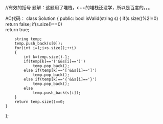 //有效的括号
题解：这题用了堆栈，c++的堆栈还没学，所以是百度的。。。

AC代码：
class Solution {
public:
    bool isValid(string s) {
        if(s.size()%2!=0) 
            return false;
        if(s.size()==0)   
            return true;
        
        string temp;
        temp.push_back(s[0]);
        for(int i=1;i<s.size();++i)
        {
            int k=temp.size()-1;
            if(temp[k]=='('&&s[i]==')')
                temp.pop_back();
            else if(temp[k]=='['&&s[i]==']')
                temp.pop_back();
            else if(temp[k]=='{'&&s[i]=='}')
                temp.pop_back();
            else
                temp.push_back(s[i]);
        }
        return temp.size()==0;
    }
};
